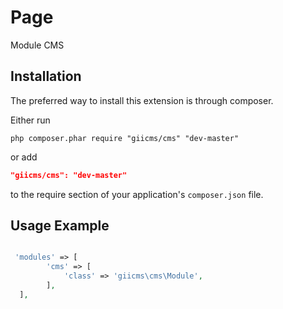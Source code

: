 Page
=================

Module CMS

## Installation

The preferred way to install this extension is through composer.

Either run

```
php composer.phar require "giicms/cms" "dev-master"
```
or add

```json
"giicms/cms": "dev-master"
```

to the require section of your application's `composer.json` file.

## Usage Example
~~~php

 'modules' => [
        'cms' => [
            'class' => 'giicms\cms\Module',
        ],
  ],
~~~

